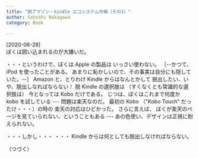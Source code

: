 ```yaml
---
title: "脱アマゾン・kindle エコシステム作戦（その1）"
author: Satoshi Nakagawa
category: Book

---
```


[2020-06-28]  
 ぼくは囲い込まれるのが大嫌いだ。

 ・・・というわけで、ぼくは Apple の製品は
いっさい使わない。
［--かつて、iPod を使ったことがある。
あまりに恥かしいので、その事実は自分にも隠していた。--］
Amazon と、とりわけ Kindle からはなんとかして
脱出したい、いや、脱出しなればならない！
脱 Kindle の選択肢は
（すくなくとも常識的な選択肢は）
今となっては Kobo だけである。
じつは、ぼくはこれまで何度か kobo を試している ---
問題は楽天なのだ。
最初の Kobo （"Kobo Touch" だったけ・・・）の時の
楽天の対応はひどかった。
さらに言えば、
ぼくが楽天のページを見ていられない、ということもある ---
あの色使い、デザインは正視に耐えられない。

 ・・・しかし・・・
・・・ Kindle からは何としても脱出しなければならない。

 （つづく）

